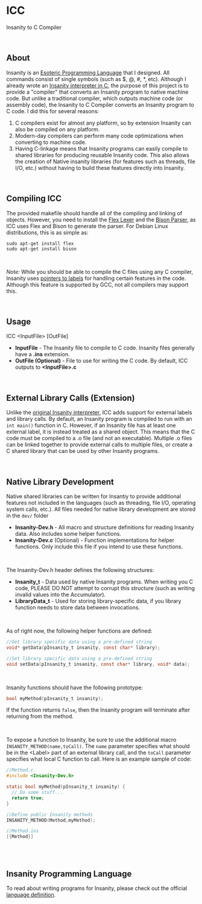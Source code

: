 # ICC
Insanity to C Compiler

<br/>

## About
Insanity is an [Esoteric Programming Language](https://en.wikipedia.org/wiki/Esoteric_programming_language) that I designed. All commands consist of single symbols (such as $, @, #, \*, etc). Although I already wrote an [Insanity interpreter in C](https://www.github.com/ComprosoftCEO/Insanity), the purpose of this project is to provide a "compiler" that converts an Insanity program to native machine code. But unlike a traditional compiler, which outputs machine code (or assembly code), the Insanity to C Compiler converts an Insanity program to C code. I did this for several reasons:
1. C compilers exist for almost any platform, so by extension Insanity can also be compiled on any platform.
2. Modern-day compilers can perform many code optimizations when converting to machine code.
3. Having C-linkage means that Insanity programs can easily compile to shared libraries for producing reusable Insanity code. This also allows the creation of Native insanity libraries (for features such as threads, file I/O, etc.) without having to build these features directly into Insanity.

<br/>

## Compiling ICC
The provided makefile should handle all of the compiling and linking of objects. However, you need to install the [Flex Lexer](https://www.gnu.org/software/flex/) and the [Bison Parser](https://www.gnu.org/software/bison/), as ICC uses Flex and Bison to generate the parser. For Debian Linux distributions, this is as simple as:
```
sudo apt-get install flex
sudo apt-get install bison
```

<br>

_Note:_ While you should be able to compile the C files using any C compiler, Insanity uses [pointers to labels](https://gcc.gnu.org/onlinedocs/gcc/Labels-as-Values.html) for handling certain features in the code. Although this feature is supported by GCC, not all compilers may support this.

<br/>

## Usage
ICC \<InputFile\> \[OutFile\]
* __InputFile__ - The Insanity file to compile to C code. Insanity files generally have a __.ins__ extension.
* __OutFile (Optional)__ - File to use for writing the C code. By default, ICC outputs to __\<InputFile\>.c__

<br/>

## External Library Calls (Extension)
Unlike the [original Insanity interpreter](https://www.github.com/ComprosoftCEO/Insanity), ICC adds support for external labels and library calls. By default, an Insanity program is compiled to run with an `int main()` function in C. However, if an Insanity file has at least one external label, it is instead treated as a shared object. This means that the C code must be compiled to a .o file (and not an executable). Multiple .o files can be linked together to provide external calls to multiple files, or create a C shared library that can be used by other Insanity programs.

<br/>

## Native Library Development
Native shared libraries can be written for Insantiy to provide additional features not included in the languages (such as threading, file I/O, operating system calls, etc.). All files needed for native library development are stored in the `dev/` folder
* __Insanity-Dev.h__ - All macro and structure definitions for reading Insanity data. Also includes some helper functions.
* __Insanity-Dev.c__ (Optional) - Function implementations for helper functions. Only include this file if you intend to use these functions.

<br/>

The Insanity-Dev.h header defines the following structures:
* __Insanity_t__ - Data used by native Insanity programs. When writing you C code, PLEASE DO NOT attempt to corrupt this structure (such as writing invalid values into the Accumulator).
* __LibraryData_t__ - Used for storing library-specific data, if you library function needs to store data between invocations. 

<br/>

As of right now, the following helper functions are defined:
```c
//Get library specific data using a pre-defined string
void* getData(pInsanity_t insanity, const char* library);

//Set library specific data using a pre-defined string
void setData(pInsanity_t insanity, const char* library, void* data);
```

<br/>

Insanity functions should have the following prototype:
```c
bool myMethod(pInsanity_t insanity);
```
If the function returns `false`, then the Insanity program will terminate after returning from the method.

<br/>

To expose a function to Insanity, be sure to use the additional macro `INSANITY_METHOD(name,toCall)`. The `name` parameter specifies what should be in the \<Label\> part of an external library call, and the `toCall` parameter specifies what local C function to call.  Here is an example sample of code:
```c
//Method.c
#include <Insanity-Dev.h>

static bool myMethod(pInsanity_t insanity) {
  // Do some stuff...
  return true;
}

//Define public Insanity methods
INSANITY_METHOD(Method,myMethod);
```
```c
//Method.ins
[{Method}]
```

<br/>
<br/>

## Insanity Programming Language
To read about writing programs for Insanity, please check out the official [language definition](Insanity.md).
